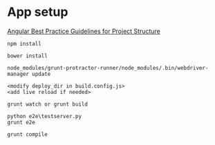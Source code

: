 # App setup

[Angular Best Practice Guidelines for Project Structure](http://blog.angularjs.org/2014/02/an-angularjs-style-guide-and-best.html)

```
npm install

bower install

node_modules/grunt-protractor-runner/node_modules/.bin/webdriver-manager update

<modify deploy_dir in build.config.js>
<add live reload if needed>

grunt watch or grunt build

python e2e\testserver.py
grunt e2e

grunt compile
```
